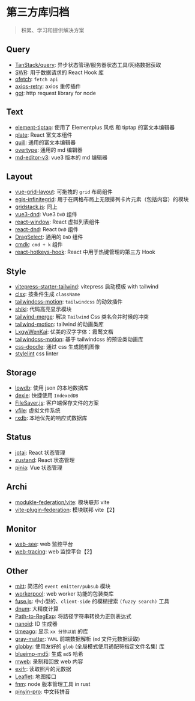 # 第三方库归档

> 积累、学习和提供解决方案

## Query

- [TanStack/query](https://github.com/TanStack/query): 异步状态管理/服务器状态工具/网络数据获取
- [SWR](https://swr.vercel.app/zh-CN): 用于数据请求的 React Hook 库
- [ofetch](https://github.com/unjs/ofetch): `fetch api`
- [axios-retry](https://github.com/softonic/axios-retry): axios 重传插件
- [got](https://github.com/sindresorhus/got):  http request library for node

## Text

- [element-tiptap](https://github.com/Leecason/element-tiptap): 使用了 Elementplus 风格 和 tiptap 的富文本编辑器
- [plate](https://github.com/udecode/plate): React 富文本组件
- [quill](https://github.com/slab/quill): 通用的富文本编辑器
- [overtype](https://github.com/panphora/overtype): 通用的 md 编辑器
- [md-editor-v3](https://github.com/imzbf/md-editor-v3): vue3 版本的 md 编辑器

## Layout

- [vue-grid-layout](https://github.com/jbaysolutions/vue-grid-layout): 可拖拽的 `grid` 布局组件
- [egjs-infinitegrid](https://github.com/naver/egjs-infinitegrid): 用于在网格布局上无限排列卡片元素（包括内容）的模块
- [gridstack.js](https://github.com/gridstack/gridstack.js): 同上
- [vue3-dnd](https://github.com/hcg1023/vue3-dnd): Vue3 `DnD` 组件
- [react-window](https://github.com/bvaughn/react-window): React 虚拟列表组件
- [react-dnd](https://github.com/react-dnd/react-dnd): React `DnD` 组件
- [DragSelect](https://github.com/ThibaultJanBeyer/DragSelect): 通用的 `DnD` 组件
- [cmdk](https://github.com/pacocoursey/cmdk): `cmd + k` 组件
- [react-hotkeys-hook](https://github.com/JohannesKlauss/react-hotkeys-hook): React 中用于热键管理的第三方 Hook

## Style

- [vitepress-starter-tailwind](https://github.com/ky-is/vitepress-starter-tailwind): vitepress 启动模板 with tailwind
- [clsx](https://github.com/lukeed/clsx): 按条件生成 `className`
- [tailwindcss-motion](https://github.com/romboHQ/tailwindcss-motion): `tailwindcss` 的动效插件
- [shiki](https://github.com/shikijs/shiki): 代码高亮显示模块
- [tailwind-merge](https://github.com/dcastil/tailwind-merge): 解决 `Tailwind` Css 类名合并时候的冲突
- [tailwind-motion](https://github.com/romboHQ/tailwindcss-motion): tailwind 的动画类库
- [LxgwWenKai](https://github.com/lxgw/LxgwWenKai): 优美的汉字字体：霞鹜文楷
- [tailwindcss-motion](https://github.com/romboHQ/tailwindcss-motion): 基于 tailwindcss 的预设类动画库
- [css-doodle](https://github.com/css-doodle/css-doodle): 通过 css 生成随机图像
- [stylelint](https://github.com/stylelint/stylelint) css linter

## Storage

- [lowdb](https://github.com/typicode/lowdb): 使用 json 的本地数据库
- [dexie](https://github.com/dexie/Dexie.js): 快捷使用 `IndexedDB`
- [FileSaver.js](https://github.com/eligrey/FileSaver.js): 客户端保存文件的方案
- [vfile](https://github.com/vfile/vfile): 虚拟文件系统
- [rxdb](https://github.com/pubkey/rxdb): 本地优先的响应式数据库

## Status

- [jotai](https://github.com/pmndrs/jotai): React 状态管理
- [zustand](https://github.com/pmndrs/zustand): React 状态管理
- [pinia](https://github.com/vuejs/pinia): Vue 状态管理

## Archi

- [modukle-federation/vite](https://github.com/module-federation/vite): 模块联邦 vite
- [vite-plugin-federation](https://github.com/originjs/vite-plugin-federation/tree/main): 模块联邦 vite【2】

## Monitor

- [web-see](https://github.com/M-cheng-web/web-tracing): web 监控平台
- [web-tracing](https://github.com/xy-sea/web-see): web 监控平台【2】

## Other

- [mitt](https://github.com/developit/mitt): 简洁的 `event emitter/pubsub` 模块
- [workerpool](https://github.com/josdejong/workerpool): web worker 功能的包装类库
- [fuse.js](https://github.com/krisk/fuse): 中小型的、`client-side` 的模糊搜索 `(fuzzy search)` 工具
- [dnum](https://github.com/bpierre/dnum): 大精度计算
- [Path-to-RegExp](https://github.com/pillarjs/path-to-regexp): 将路径字符串转换为正则表达式
- [nanoid](https://github.com/ai/nanoid): ID 生成器
- [timeago](https://github.com/hustcc/timeago.js): 显示 `xx 分钟以前` 的库
- [gray-matter](https://github.com/jonschlinkert/gray-matter): `YAML` 前端数据解析 (`md` 文件元数据读取)
- [globby](https://github.com/sindresorhus/globby): 使用友好的 `glob` (全局模式使用通配符指定文件名集) 库
- [blueimp-md5](https://www.npmjs.com/package/blueimp-md5): 生成 `md5` 哈希
- [rrweb](https://github.com/rrweb-io/rrweb): 录制和回放 web 内容
- [exifr](https://github.com/MikeKovarik/exifr): 读取照片的元数据
- [Leaflet](https://github.com/Leaflet/Leaflet): 地图接口
- [fnm](https://github.com/Schniz/fnm): node 版本管理工具 in rust
- [pinyin-pro](https://github.com/zh-lx/pinyin-pro): 中文转拼音
